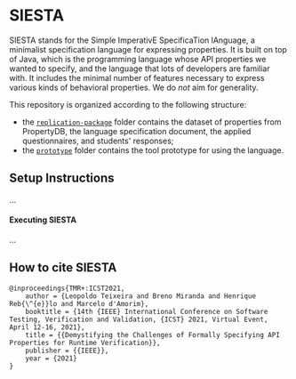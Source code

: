 # SIESTA

SIESTA stands for the Simple ImperativE SpecificaTion lAnguage, a minimalist specification language for expressing properties. It is built on top of Java, which is the programming language whose API properties we wanted to specify, and the language that lots of developers are familiar with. It includes the minimal number of features necessary to express various kinds of behavioral properties. We do *not* aim for generality.

This repository is organized according to the following structure: 

- the [`replication-package`](replication-package) folder contains the dataset of properties from PropertyDB, the language specification document, the applied questionnaires, and students' responses;
- the [`prototype`](prototype) folder contains the tool prototype for using the language. 

## Setup Instructions

...


#### Executing SIESTA

...


## How to cite SIESTA

```
@inproceedings{TMR+:ICST2021,
	author = {Leopoldo Teixeira and Breno Miranda and Henrique Reb{\^{e}}lo and Marcelo d'Amorim},
	booktitle = {14th {IEEE} International Conference on Software Testing, Verification and Validation, {ICST} 2021, Virtual Event, April 12-16, 2021},
	title = {{Demystifying the Challenges of Formally Specifying API Properties for Runtime Verification}},
    publisher = {{IEEE}},
	year = {2021}
}
```